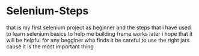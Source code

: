 # Selenium-Steps
that is my first selenium project as beginner and the steps that i have used to learn selenium basics to help me building frame works later 
i hope that it will be helpful for any begginer who finds it 
be careful to use the right jars cause it is the most important thing 
